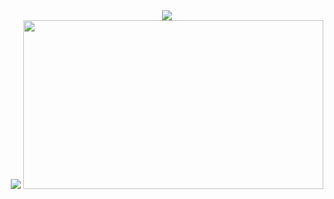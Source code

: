 <div align = "center">
    <img src="https://readme-typing-svg.herokuapp.com?color=%23F78E0D&center=true&vCenter=true&height=100&lines=Hello+world;My+name+is+Alberto"/>
</div>
<div align="center">
    <img  src="http://github-readme-streak-stats.herokuapp.com?user=AprKali&theme=tokyonight_duo&date_format=j%20M%5B%20Y%5D" />
    <img src="https://giphy.com/embed/ciwgweZDnUydJShj6H" width="480" height="270" frameBorder="0" class="giphy-embed"/>
</div>

